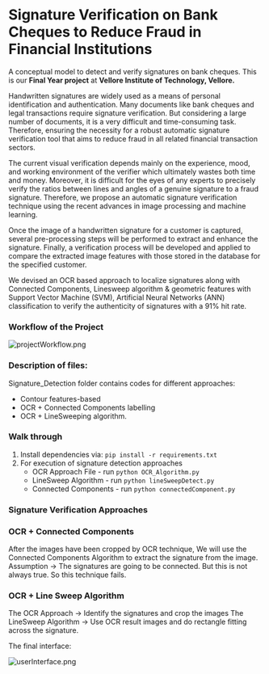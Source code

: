 # Signature Verification on Bank Cheques to Reduce Fraud in Financial Institutions 


A conceptual model to detect and verify signatures on bank cheques. 
This is our **Final Year project** at **Vellore Institute of Technology, Vellore.**

Handwritten signatures are widely used as a means of personal identification and authentication. Many documents like bank cheques and legal transactions require signature verification. But considering a large number of documents, it is a very difficult and time-consuming task. Therefore, ensuring the necessity for a robust automatic signature verification tool that aims to reduce fraud in all related financial transaction sectors. 

The current visual verification depends mainly on the experience, mood, and working environment of the verifier which ultimately wastes both time and money. Moreover, it is difficult for the eyes of any experts to precisely verify the ratios between lines and angles of a genuine signature to a fraud signature. Therefore, we propose an automatic signature verification technique using the recent advances in image processing and machine learning.

Once the image of a handwritten signature for a customer is captured, several pre-processing steps will be performed to extract and enhance the signature. Finally, a verification process will be developed and applied to compare the extracted image features with those stored in the database for the specified customer.

We devised an OCR based approach to localize signatures along with Connected Components, Linesweep algorithm & geometric features with Support Vector Machine (SVM), Artificial Neural Networks (ANN) classification to verify the authenticity of signatures with a 91% hit rate.


### Workflow of the Project

![projectWorkflow.png](Project_Images/projectWorkflow.png)

### Description of files:
Signature_Detection folder contains codes for different approaches: 
* Contour features-based
* OCR + Connected Components labelling
* OCR + LineSweeping algorithm.


### Walk through
1. Install dependencies via: `pip install -r requirements.txt`
2. For execution of signature detection approaches<br>
   * OCR Approach File - run `python OCR_Algorithm.py`<br>
   * LineSweep Algorithm - run `python lineSweepDetect.py` <br>
   * Connected Components - run `python connectedComponent.py`


### Signature Verification Approaches

### OCR + Connected Components
After the images have been cropped by OCR technique, We will use the Connected Components Algorithm
to extract the signature from the image.
Assumption -> The signatures are going to be connected.
But this is not always true. So this technique fails.


### OCR + Line Sweep Algorithm
The OCR Approach -> Identify the signatures and crop the images
The LineSweep Algorithm -> Use OCR result images and do rectangle fitting across the signature.


The final interface:

![userInterface.png](Project_Images/user_interface.png)

